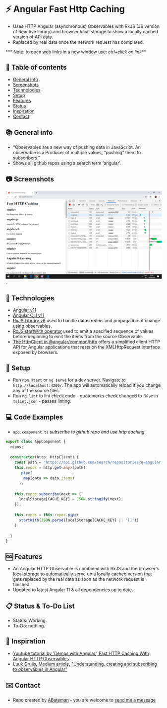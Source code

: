 # :zap: Angular Fast Http Caching

* Uses HTTP Angular (asynchronous) Observables with RxJS (JS version of Reactive library) and browser local storage to show a locally cached version of API data.
* Replaced by real data once the network request has completed.

*** Note: to open web links in a new window use: _ctrl+click on link_**

## :page_facing_up: Table of contents

* [General info](#general-info)
* [Screenshots](#screenshots)
* [Technologies](#technologies)
* [Setup](#setup)
* [Features](#features)
* [Status](#status)
* [Inspiration](#inspiration)
* [Contact](#contact)

## :books: General info

* "Observables are a new way of pushing data in JavaScript. An observable is a Producer of multiple values, “pushing” them to subscribers."
* Shows all github repos using a search term 'angular'.

## :camera: Screenshots

![Example screenshot](./img/fast-http-caching.png).

## :signal_strength: Technologies

* [Angular v11](https://angular.io/)
* [Angular CLI v11](https://cli.angular.io/)
* [RxJS Library v6](https://angular.io/guide/rx-library) used to handle datastreams and propagation of change using observables.
* [RxJS startWith operator](http://reactivex.io/documentation/operators/startwith.html) used to emit a specified sequence of values before beginning to emit the items from the source Observable.
* [The HttpClient in @angular/common/http](https://angular.io/guide/http) offers a simplified client HTTP API for Angular applications that rests on the XMLHttpRequest interface exposed by browsers.

## :floppy_disk: Setup

* Run `npm start` or `ng serve` for a dev server. Navigate to `http://localhost:4200/`. The app will automatically reload if you change any of the source files.
* Run `ng lint` to lint check code - quotemarks check changed to false in `tslint.json` - passes linting.

## :computer: Code Examples

* `app.component.ts` _subscribe to github repo and use http caching_

```typescript
export class AppComponent {
  repos;

  constructor(http: HttpClient) {
    const path = 'https://api.github.com/search/repositories?q=angular';
    this.repos = http.get<any>(path)
      .pipe(
        map(data => data.items)
      );

    this.repos.subscribe(next => {
      localStorage[CACHE_KEY] = JSON.stringify(next);
    });

    this.repos = this.repos.pipe(
      startWith(JSON.parse(localStorage[CACHE_KEY] || '[]'))
    )

  }
}

```

## :cool: Features

* An Angular HTTP Observable is combined with RxJS and the browser's local storage to automatically serve up a locally cached version that gets replaced by the real data as soon as the network request is finished.
* Updated to latest Angular 11 & all dependencies up to date.

## :clipboard: Status & To-Do List

* Status: Working.
* To-Do: nothing.

## :clap: Inspiration

* [Youtube tutorial by 'Demos with Angular', Fast HTTP Caching With Angular HTTP Observables](https://www.youtube.com/watch?v=Yf1FfhMetjs&t=535s).
* [Luuk Gruijs, Medium article, "Understanding, creating and subscribing to observables in Angular"](https://medium.com/@luukgruijs/understanding-creating-and-subscribing-to-observables-in-angular-426dbf0b04a3)

## :envelope: Contact

* Repo created by [ABateman](https://www.andrewbateman.org) - you are welcome to [send me a message](https://andrewbateman.org/contact)
